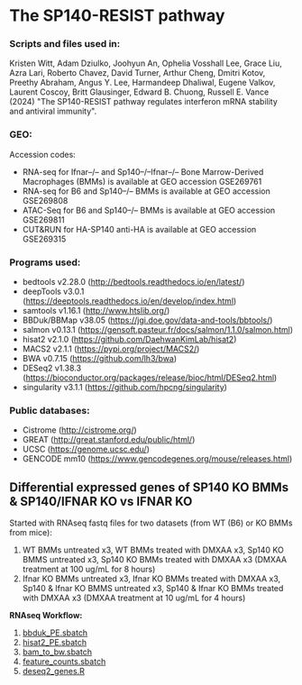 # The SP140-RESIST pathway

### Scripts and files used in:

Kristen Witt, Adam Dziulko, Joohyun An, Ophelia Vosshall Lee, Grace Liu, Azra Lari, Roberto Chavez, David Turner, Arthur Cheng, Dmitri Kotov, Preethy Abraham, Angus Y. Lee, Harmandeep Dhaliwal, Eugene Valkov, Laurent Coscoy, Britt Glausinger, Edward B. Chuong, Russell E. Vance (2024) "The SP140-RESIST pathway regulates interferon mRNA stability and antiviral immunity".

### GEO:
Accession codes:
- RNA-seq for Ifnar–/– and Sp140–/–Ifnar–/– Bone Marrow-Derived Macrophages (BMMs) is available at GEO accession GSE269761
- RNA-seq for B6 and Sp140–/– BMMs is available at GEO accession GSE269808
- ATAC-Seq for B6 and Sp140–/– BMMs is available at GEO accession GSE269811
- CUT&RUN for HA-SP140 anti-HA is available at GEO accession GSE269315

### Programs used:
- bedtools v2.28.0 (http://bedtools.readthedocs.io/en/latest/)
- deepTools v3.0.1 (https://deeptools.readthedocs.io/en/develop/index.html)
- samtools v1.16.1 (http://www.htslib.org/)
- BBDuk/BBMap v38.05 (https://jgi.doe.gov/data-and-tools/bbtools/)
- salmon v0.13.1 (https://gensoft.pasteur.fr/docs/salmon/1.1.0/salmon.html)
- hisat2 v2.1.0 (https://github.com/DaehwanKimLab/hisat2)
- MACS2 v2.1.1 (https://pypi.org/project/MACS2/)
- BWA v0.7.15 (https://github.com/lh3/bwa)
- DESeq2 v1.38.3 (https://bioconductor.org/packages/release/bioc/html/DESeq2.html)
- singularity v3.1.1 (https://github.com/hpcng/singularity)

### Public databases:
- Cistrome (http://cistrome.org/)
- GREAT  (http://great.stanford.edu/public/html/)
- UCSC (https://genome.ucsc.edu/)
- GENCODE mm10 (https://www.gencodegenes.org/mouse/releases.html)

## Differential expressed genes of SP140 KO BMMs & SP140/IFNAR KO vs IFNAR KO
Started with RNAseq fastq files for two datasets (from WT (B6) or KO BMMs from mice):
1) WT BMMs untreated x3, WT BMMs treated with DMXAA x3, Sp140 KO BMMS untreated x3, Sp140 KO BMMs treated with DMXAA x3 (DMXAA treatment at 100 ug/mL for 8 hours)
2) Ifnar KO BMMs untreated x3, Ifnar KO BMMs treated with DMXAA x3, Sp140 & Ifnar KO BMMS untreated x3, Sp140 & Ifnar KO BMMs treated with DMXAA x3 (DMXAA treatment at 10 ug/mL for 4 hours)

**RNAseq Workflow:**
1) [bbduk_PE.sbatch](RNA-seq/a1_bbduk_array_PE.sbatch)
2) [hisat2_PE.sbatch](rnaseq/b1_salmon_PE.sbatch)
3) [bam_to_bw.sbatch](rnaseq/c1_hisat2_PE_RNA_TEtran_q10SB_unstrand_mm10.sbatch)
4) [feature_counts.sbatch](rnaseq/d1_deeptools_bam_to_bigwig_mm10_unstranded.sbatch)
5) [deseq2_genes.R](R-code/tximport_DESeq2_kristen_cleanedup.R)

